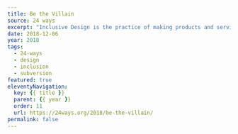 ```yaml
---
title: Be the Villain
source: 24 ways
excerpt: "Inclusive Design is the practice of making products and services accessible to, and usable by as many people as reasonably possible without the need for specialized accommodations. The practice was popularized by author and User Experience Design Director Kat Holmes. If getting you to discover her work is the only thing this article succeeds in doing then I’ll consider it a success"
date: 2018-12-06
year: 2018
tags:
  - 24-ways
  - design
  - inclusion
  - subversion
featured: true
eleventyNavigation:
  key: {{ title }}
  parent: {{ year }}
  order: 11
  url: https://24ways.org/2018/be-the-villain/
permalink: false
---
```

